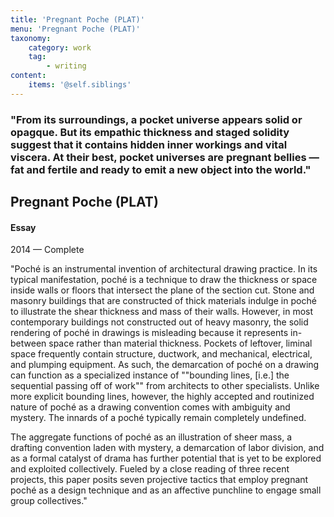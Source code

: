 ```yaml
---
title: 'Pregnant Poche (PLAT)'
menu: 'Pregnant Poche (PLAT)'
taxonomy:
    category: work
    tag:
        - writing
content:
    items: '@self.siblings'
---
```


<h3>
	"From its surroundings, a pocket universe appears solid or opagque. But its empathic thickness and staged solidity suggest that it contains hidden inner workings and vital viscera. At their best, pocket universes are pregnant bellies —fat and fertile and ready to emit a new object into the world."
</h3>
</div>

<div id ="projpright">
<h2>Pregnant Poche (PLAT)</h2>
<h4>Essay</h4>

<span class="textcolor">2014 — Complete</span>
<p>"Poché is an instrumental invention of architectural drawing practice. In its typical manifestation, poché is a technique to draw the thickness or space inside walls or floors that intersect the plane of the section cut. Stone and masonry buildings that are constructed of thick materials indulge in poché to illustrate the shear thickness and mass of their walls. However, in most contemporary buildings not constructed out of heavy masonry, the solid rendering of poché in drawings is misleading because it represents in-between space rather than material thickness. Pockets of leftover, liminal space frequently contain structure, ductwork, and mechanical, electrical, and plumping equipment. As such, the demarcation of poché on a drawing can function as a specialized instance of ""bounding lines, [i.e.] the sequential passing off of work"" from architects to other specialists. Unlike more explicit bounding lines, however, the highly accepted and routinized nature of poché as a drawing convention comes with ambiguity and mystery. The innards of a poché typically remain completely undefined. 

The aggregate functions of poché as an illustration of sheer mass, a drafting convention laden with mystery, a demarcation of labor division, and as a formal catalyst of drama has further potential that is yet to be explored and exploited collectively. Fueled by a close reading of three recent projects, this paper posits seven projective tactics that employ pregnant poché as a design technique and as an affective punchline to engage small group collectives."</p>
